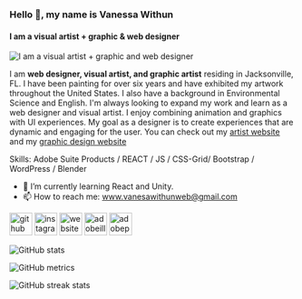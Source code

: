 ### Hello 👋, my name is Vanessa Withun
#### I am a visual artist + graphic & web designer
![I am a visual artist + graphic and web designer](https://pbs.twimg.com/profile_banners/1501252960721911808/1646762301/1080x360)

I am **web designer, visual artist, and graphic artist** residing in Jacksonville, FL. I have been painting for over six years and have exhibited my artwork throughout the United States. I also have a background in Environmental Science and English. I'm always looking to expand my work and learn as a web designer and visual artist. I enjoy combining animation and graphics with UI experiences. My goal as a designer is to create experiences that are dynamic and engaging for the user. You can check out my [artist website](www.vanessawithun.com) and my [graphic design website](https://vanessa555withun.myportfolio.com/)


Skills:  Adobe Suite Products / REACT / JS / CSS-Grid/ Bootstrap / WordPress / Blender 



- 🌱 I’m currently learning React and Unity. 
- 📫 How to reach me: www.vanesawithunweb@gmail.com 


[<img src='https://cdn.jsdelivr.net/npm/simple-icons@3.0.1/icons/github.svg' alt='github' height='40'>](https://github.com/iNeso1984)  [<img src='https://cdn.jsdelivr.net/npm/simple-icons@3.0.1/icons/instagram.svg' alt='instagram' height='40'>](https://www.instagram.com/vanessa_withun_art/)  [<img src='https://cdn.jsdelivr.net/npm/simple-icons@3.0.1/icons/icloud.svg' alt='website' height='40'>](www.vanessawithun.com)  [<img src='https://cdn.jsdelivr.net/npm/simple-icons@3.0.1/icons/adobeillustrator.svg' alt='adobeillustrator' height='40'>](https://vanessa555withun.myportfolio.com/)  [<img src='https://cdn.jsdelivr.net/npm/simple-icons@3.0.1/icons/adobephotoshop.svg' alt='adobephotoshop' height='40'>](https://vanessa555withun.myportfolio.com/)  

![GitHub stats](https://github-readme-stats.vercel.app/api?username=iNeso1984&show_icons=true)  

![GitHub metrics](https://metrics.lecoq.io/iNeso1984)  

![GitHub streak stats](https://github-readme-streak-stats.herokuapp.com/?user=iNeso1984)  


